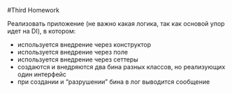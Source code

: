 #Third Homework

Реализовать приложение (не важно какая логика, так как основой упор идет на DI), в котором:
* используется внедрение через конструктор 
* используется внедрение через поле
* используется внедрение через сеттеры
* создаются и внедряются два бина разных классов, но реализующих один интерфейс
* при создании и “разрушении” бина в лог выводится сообщение